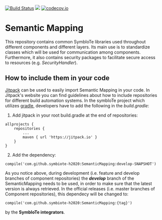 [![Build Status](https://api.travis-ci.org/symbiote-h2020/SemanticMapping.svg?branch=staging)](https://api.travis-ci.org/symbiote-h2020/SemanticMapping)
[![](https://jitpack.io/v/symbiote-h2020/SemanticMapping.svg)](https://jitpack.io/#symbiote-h2020/SemanticMapping)
[![codecov.io](https://codecov.io/github/symbiote-h2020/SemanticMapping/branch/staging/graph/badge.svg)](https://codecov.io/github/symbiote-h2020/SemanticMapping)
# Semantic Mapping
This repository contains common SymbIoTe libraries used throughout different components and different layers. Its main use is to standardize classes which will be used for communication among components. Furthermore, it also contains security packages to facilitate secure access to resources (e.g. *SecurityHandler*).
## How to include them in your code
[Jitpack](https://jitpack.io/) can be used to easily import Semantic Mapping in your code. In Jitpack's website you can find guidelines about how to include repositories for different build automation systems. In the symbIoTe project which utilizes [gradle](https://gradle.org/), developers have to add the following in the *build.gradle*:

1. Add jitpack in your root build.gradle at the end of repositories:
```
allprojects {
	repositories {
		...
		maven { url 'https://jitpack.io' }
	}
}
```
2. Add the dependency:
```
compile('com.github.symbiote-h2020:SemanticMapping:develop-SNAPSHOT')
```
As you notice above, during development (i.e. feature and develop branches of component repositories) the ***develop*** branch of the SemanticMapping needs to be used, in order to make sure that the latest version is always retrieved. In the official releases (i.e. master branches of Component repositories), this dependecy will be changed to:

```
compile('com.github.symbiote-h2020:SemanticMapping:{tag}')
```
by the **SymbIoTe integrators**.
